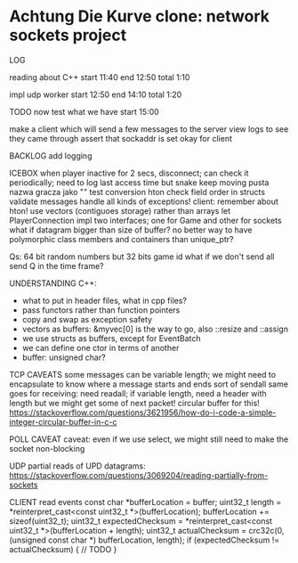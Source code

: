 # Achtung Die Kurve clone: network sockets project 

LOG

reading about C++
start 11:40
end 12:50
total 1:10

impl udp worker
start 12:50
end 14:10
total 1:20

TODO
now test what we have
start 15:00

make a client which will send a few messages to the server
view logs to see they came through
assert that sockaddr is set okay for client













BACKLOG
add logging

ICEBOX
when player inactive for 2 secs, disconnect; can check it periodically; need to log last access time but snake keep moving
pusta nazwa gracza jako ""
test conversion hton
check field order in structs
validate messages
handle all kinds of exceptions!
client: remember about hton!
use vectors (contiguoes storage) rather than arrays
let PlayerConnection impl two interfaces; one for Game and other for sockets
what if datagram bigger than size of buffer?
no better way to have polymorphic class members and containers than unique_ptr?

Qs:
64 bit random numbers but 32 bits game id
what if we don't send all send Q in the time frame?

UNDERSTANDING C++:
* what to put in header files, what in cpp files?
* pass functors rather than function pointers
* copy and swap as exception safety
* vectors as buffers: &myvec[0] is the way to go, also ::resize and ::assign
* we use structs as buffers, except for EventBatch
* we can define one ctor in terms of another
* buffer: unsigned char?

TCP CAVEATS
some messages can be variable length; we might need to encapsulate to know where a message starts and ends
    sort of sendall
    same goes for receiving: need readall; if variable length, need a header with length
    but we might get some of next packet! circular buffer for this!
        https://stackoverflow.com/questions/3621956/how-do-i-code-a-simple-integer-circular-buffer-in-c-c

POLL CAVEAT
caveat: even if we use select, we might still need to make the socket non-blocking

UDP
partial reads of UPD datagrams: https://stackoverflow.com/questions/3069204/reading-partially-from-sockets

CLIENT read events
const char *bufferLocation = buffer;
uint32_t length = *reinterpret_cast<const uint32_t *>(bufferLocation);
bufferLocation += sizeof(uint32_t);
uint32_t expectedChecksum = *reinterpret_cast<const uint32_t *>(bufferLocation + length);
uint32_t actualChecksum = crc32c(0, (unsigned const char *) bufferLocation, length);
if (expectedChecksum != actualChecksum) {
    // TODO
}